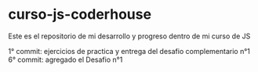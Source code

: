 # curso-js-coderhouse
Este es el repositorio de mi desarrollo y progreso dentro de mi curso de JS

1° commit: ejercicios de practica y entrega del desafio complementario n°1
6° commit: agregado el Desafio n°1
